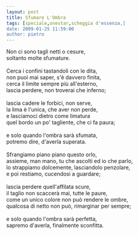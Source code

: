 ```yaml
---
layout: post
title: Sfumare L'Ombra
tags: [speciale,onestar,scheggia d'essenza,]
date: 2009-01-25 11:59:00
author: pietro
---
```

Non ci sono tagli netti o cesure,<br/>soltanto molte sfumature.<br/><br/>Cerca i confini tastandoli con le dita,<br/>non puoi mai saper, s'è davvero finita,<br/>cerca il limite sempre più all'esterno,<br/>lascia perdere, non troverai che inferno;<br/><br/>lascia cadere le forbici, non serve,<br/>la lima è l'unica, che aver non perde,<br/>e lasciamoci dietro come limatura<br/>quel bordo un po' tagliente, che ci fa paura;<br/><br/>e solo quando l'ombra sarà sfumata,<br/>potremo dire, d'averla superata.<br/><br/>Sfrangiamo piano piano questo orlo,<br/>assieme, man mano, tu che ascolti ed io che parlo,<br/>lo strappiamo dolcemente, lasciandolo penzolare,<br/>e poi restiamo, cucendosi a guardare;<br/><br/>lascia perdere quell'affilata scure,<br/>il taglio non scaccerà mai, tutte le paure,<br/>come un unico colore non può rendere le ombre,<br/>qualcosa di netto non può, rimarginar per sempre;<br/><br/>e solo quando l'ombra sarà perfetta,<br/>sapremo d'averla, finalmente sconfitta.
